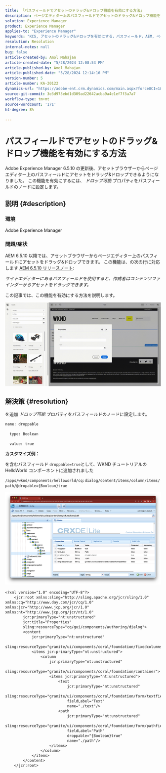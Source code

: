 ```yaml
---
title: 「パスフィールドでアセットのドラッグ&ドロップ機能を有効にする方法」
description: ページエディター上のパスフィールドでアセットのドラッグ&ドロップ機能を有効にする方法を説明します。
solution: Experience Manager
product: Experience Manager
applies-to: "Experience Manager"
keywords: "KCS, アセットのドラッグ&ドロップを有効にする，パスフィールド，AEM, ページエディター"
resolution: Resolution
internal-notes: null
bug: false
article-created-by: Amol Mahajan
article-created-date: "5/28/2024 12:08:53 PM"
article-published-by: Amol Mahajan
article-published-date: "5/28/2024 12:14:16 PM"
version-number: 5
article-number: KA-20122
dynamics-url: "https://adobe-ent.crm.dynamics.com/main.aspx?forceUCI=1&pagetype=entityrecord&etn=knowledgearticle&id=c9dc6c09-eb1c-ef11-840a-6045bd06fa9d"
source-git-commit: 3e3d973ebd1d309ad22642acba9a4e1ef7f3a7a7
workflow-type: tm+mt
source-wordcount: '171'
ht-degree: 8%

---
```


# パスフィールドでアセットのドラッグ&amp;ドロップ機能を有効にする方法


Adobe Experience Manager 6.5.10 の更新後、アセットブラウザーからページエディター上のパスフィールドにアセットをドラッグ&amp;ドロップできるようになりました。 この機能を有効にするには、 *ドロップ可能* プロパティをパスフィールドのノードに設定します。

## 説明 {#description}


### 環境

Adobe Experience Manager

### 問題/症状

AEM 6.5.10 以降では、アセットブラウザーからページエディター上のパスフィールドにアセットをドラッグ&amp;ドロップできます。 この機能は、の次の行に対応します [AEM 6.5.10 リリースノート](https://experienceleague.adobe.com/docs/experience-manager-65/content/release-notes/service-pack/6-5-10.html?lang=en):

*サイトエディターにあるパスフィールドを使用すると、作成者はコンテンツファインダーからアセットをドラッグできます。*

この記事では、この機能を有効にする方法を説明します。

![](assets/___d4dc6c09-eb1c-ef11-840a-6045bd06fa9d___.gif)


## 解決策 {#resolution}


を追加 *ドロップ可能* プロパティをパスフィールドのノードに設定します。


```
name: droppable

  type: Boolean

  value: true
```


<b>カスタマイズ例：</b>

を含むパスフィールド `droppable=true`として、WKND チュートリアルの HelloWorld コンポーネントに追加されました

`/apps/wknd/components/helloworld/cq:dialog/content/items/column/items/path/@dropable={Boolean}true`

![](assets/6106400f-2b07-ed11-82e4-00224808e483.png)


```
<?xml version="1.0" encoding="UTF-8"?>
    <jcr:root xmlns:sling="http://sling.apache.org/jcr/sling/1.0" xmlns:cq="http://www.day.com/jcr/cq/1.0" xmlns:jcr="http://www.jcp.org/jcr/1.0" xmlns:nt="http://www.jcp.org/jcr/nt/1.0"
        jcr:primaryType="nt:unstructured"
        jcr:title="Properties"
        sling:resourceType="cq/gui/components/authoring/dialog">
        <content
            jcr:primaryType="nt:unstructured"
            sling:resourceType="granite/ui/components/coral/foundation/fixedcolumns">
            <items jcr:primaryType="nt:unstructured">
                <column
                    jcr:primaryType="nt:unstructured"
                    sling:resourceType="granite/ui/components/coral/foundation/container">
                    <items jcr:primaryType="nt:unstructured">
                        <text
                            jcr:primaryType="nt:unstructured"
                            sling:resourceType="granite/ui/components/coral/foundation/form/textfield"
                            fieldLabel="Text"
                            name="./text"/>
                        <path
                            jcr:primaryType="nt:unstructured"
                            sling:resourceType="granite/ui/components/coral/foundation/form/pathfield"
                            fieldLabel="Path"
                            droppable="{Boolean}true"
                            name="./path"/>
                    </items>
                </column>
            </items>
        </content>
    </jcr:root>
```

